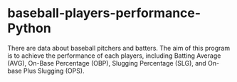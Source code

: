 # baseball-players-performance-Python
There are data about baseball pitchers and batters. The aim of this program is to achieve the performance of each players, including
Batting Average (AVG), On-Base Percentage (OBP), Slugging Percentage (SLG), and On-base Plus Slugging (OPS). 
